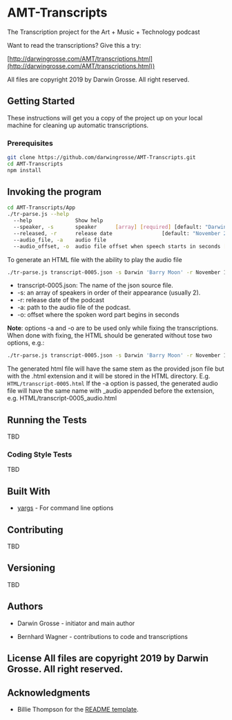 # AMT-Transcripts
The Transcription project for the Art + Music + Technology podcast

Want to read the transcriptions? Give this a try:

[http://darwingrosse.com/AMT/transcriptions.html](http://darwingrosse.com/AMT/transcriptions.html))

All files are copyright 2019 by Darwin Grosse. All right reserved.

## Getting Started

These instructions will get you a copy of the project up on your local machine for cleaning up automatic transcriptions.

### Prerequisites

```bash
git clone https://github.com/darwingrosse/AMT-Transcripts.git
cd AMT-Transcripts
npm install
```

## Invoking the program
```bash
cd AMT-Transcripts/App
./tr-parse.js --help
  --help              Show help                                        [boolean]
  --speaker, -s       speaker      [array] [required] [default: "Darwin Grosse"]
  --released, -r      release date                [default: "November 25, 2019"]
  --audio_file, -a    audio file
  --audio_offset, -o  audio file offset when speech starts in seconds [float]
```

To generate an HTML file with the ability to play the audio file 

```bash
./tr-parse.js transcript-0005.json -s Darwin 'Barry Moon' -r November 10, 2013 -a path_to_podcast_audio/Podcast_005_BMoon.mp3 -o 6.1
```
* transcript-0005.json: The name of the json source file.
* -s: an array of speakers in order of their appearance (usually 2).
* -r: release date of the podcast
* -a: path to the audio file of the podcast.
* -o: offset where the spoken word part begins in seconds

**Note**: options -a and -o are to be used only while fixing the transcriptions.
When done with fixing, the HTML should be generated without tose two options,
e.g.:

```bash
./tr-parse.js transcript-0005.json -s Darwin 'Barry Moon' -r November 10, 2013
```

The generated html file will have the same stem as the provided json file but with the
.html extension and it will be stored in the HTML directory. E.g. 
`HTML/transcript-0005.html`
If the -a option is passed, the generated audio file will have the same name with \_audio
appended before the extension, e.g. HTML/transcript-0005\_audio.html

## Running the Tests

TBD

### Coding Style Tests

TBD

## Built With

* [yargs](https://github.com/yargs/yargs) - For command line options

## Contributing

TBD

## Versioning

TBD

## Authors

* Darwin Grosse - initiator and main author

* Bernhard Wagner - contributions to code and transcriptions

## License All files are copyright 2019 by Darwin Grosse. All right reserved.

## Acknowledgments

* Billie Thompson for the [README template](https://gist.github.com/PurpleBooth).
